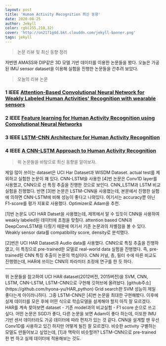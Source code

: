 ```yaml
---
layout: post
title: 'Human Activity Recognition 최신 동향'
date: 2020-08-25
author: Jekyll
color: rgb(255,210,32)
cover: 'http://on2171g4d.bkt.clouddn.com/jekyll-banner.png'
tags: jekyll
---
```


> 논문 리뷰 및 최신 동향 정리

저번엔 AMASS와 DIP같은 3D 모델 기반 데이터를 이용한 논문들을 봤다. 오늘은 가공된 IMU sensor dataset을 이용해 실험을 진행한 논문들을 간추려 보았다.    


> 오늘의 리뷰 논문


### 1 IEEE [Attention-Based Convolutional Neural Network for Weakly Labeled Human Activities'  Recognition with wearable sensors](https://ieeexplore.ieee.org/document/8716726)

### 2 IEEE [Feature learning for Human Activity Recognition using Convolutional Neural Networks](https://ieeexplore.ieee.org/document/7727224)

### 3 IEEE [LSTM-CNN Architecture for Human Activity Recognition](https://ieeexplore.ieee.org/abstract/document/9043535)

### 4 IEEE [A CNN-LSTM Approach to Human Activity Recognition ](https://ieeexplore.ieee.org/document/9065078)



> 위 논문들을 바탕으로 최신 동향을 알아보자.   

 제일 많이 쓰이는 dataset은 UCI Har Dataset과 WISDM Dataset. actual test를 제외하고 실험한 논문이 꽤 있다. CNN-LSTM을 사용한 [4]번 논문은  Conv1D layer를 사용했고, CNN으로 선 특징 추출을 진행한 것으로 보인다. CNN_LSTM과 LSTM 비교실험을 진행했다. 반면 [3]번 논문은 LSTM-CNN을 사용했는데, 본문에서 진행한 실험에 의하면 CNN-LSTM에 비해 성능이 좋다고 나와있다. 여기서는 accuracy뿐 아닌 F1-score를 평가 지표로 사용했다. Optimizer로 Adam을 추천.   

[1]번 논문도 UCI HAR Datset을 사용했는데, 제목에서 알 수 있듯이 CNN을 사용하여 weakly labeled된 데이터에 초점을 맞췄다. attention based CNN과 DeepConvLSTM을 다뤘기 때문에 여기서 기존 논문과의 차별점을 볼 수 있다. Weakly sensor data를 compatibility score, density로 분석했다.

[2]번은 UCI HAR Dataset과 Audio data를 사용했다. CNN으로 특징 추출을 진행하였고, 이 특징으로 pre-trained한 모델로 real-world data 실험을 진행했다. 즉, pre-trained된 CNN 특징 추출이 논문의 핵심이다. CNN 커널, 층, 필터 수에 따른 비교도 진행했는데, HAR에 쓰이는 CNN의 파라미터 조정에 연구를 한 듯 하다.


<hr>
 위 논문들을 참고하여 UCI HAR dataset(2012버전, 2015버전)을 SVM, CNN, LSTM, CNN-LSTM, LSTM-CNN으로 구현해 깃허브에 올려놨다.
[github주소](https://github.com/hyona-yu/HAR_python)    
Grid search한 SVM 성능이 제일 좋다는게 아이러니하다. 그중 LSTM-CNN은 [4]번 논문을 최대한 구현해봤다. 이후에 실제 데이터를 모은 후에 어떤 식으로 학습모델을 설계해야 할지 아직 잘 모르겠다. HAR를 계속 찾아보면 dataset - 기존 model과의 비교실험 -  F1 score 순으로 쓰고 싶다. 어떤 논문은 SGD가 좋다, 다른 논문을 보면 Adam이 좋다 하는데, 이또한 IMU 기반 센서 데이터라도 가공 데이터에 따라 편차가 있는 것 같다. CNN을 설계할 땐 우선 Conv1D를 사용하고 있긴 하지만 어떻게 될진 잘 모르겠다. 비슷한 activity 구별하는 모델도 만들어보고 싶었는데, [1]과 맥락이 비슷할까? LSTM-CNN으로 pre-trained 한 번 하고 실제 데이터에 적용해보는 것도.
